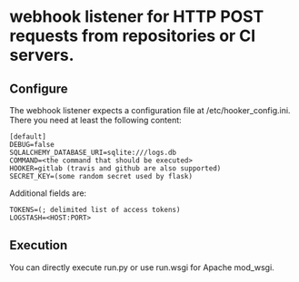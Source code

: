 # webhook listener for HTTP POST requests from repositories or CI servers.

## Configure

The webhook listener expects a configuration file at /etc/hooker_config.ini.
There you need at least the following content:
```
[default]
DEBUG=false
SQLALCHEMY_DATABASE_URI=sqlite:///logs.db
COMMAND=<the command that should be executed>
HOOKER=gitlab (travis and github are also supported)
SECRET_KEY=(some random secret used by flask)
```
Additional fields are:
```
TOKENS=(; delimited list of access tokens)
LOGSTASH=<HOST:PORT>
```

## Execution

You can directly execute run.py or use run.wsgi for Apache mod_wsgi.
